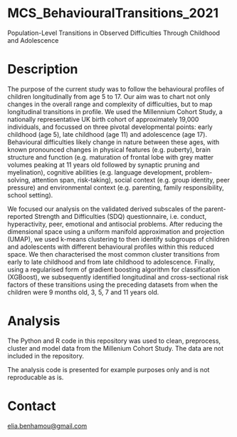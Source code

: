 # MCS_BehaviouralTransitions_2021
Population-Level Transitions in Observed Difficulties Through Childhood and Adolescence

# Description 
The purpose of the current study was to follow the behavioural profiles of children longitudinally from age 5 to 17. Our aim was to chart not only changes in the overall range and complexity of difficulties, but to map longitudinal transitions in profile. We used the Millennium Cohort Study, a nationally representative UK birth cohort of approximately 19,000 individuals, and focussed on three pivotal developmental points: early childhood (age 5), late childhood (age 11) and adolescence (age 17). Behavioural difficulties likely change in nature between these ages, with known pronounced changes in physical features (e.g. puberty), brain structure and function (e.g. maturation of frontal lobe with grey matter volumes peaking at 11 years old followed by synaptic pruning and myelination), cognitive abilities (e.g. language development, problem-solving, attention span, risk-taking), social context (e.g. group identity, peer pressure) and environmental context (e.g. parenting, family responsibility, school setting). 

We focused our analysis on the validated derived subscales of the parent-reported Strength and Difficulties (SDQ) questionnaire, i.e. conduct, hyperactivity, peer, emotional and antisocial problems. After reducing the dimensional space using a uniform manifold approximation and projection (UMAP), we used k-means clustering to then identify subgroups of children and adolescents with different behavioural profiles within this reduced space. We then characterised the most common cluster transitions from early to late childhood and from late childhood to adolescence. Finally, using a regularised form of gradient boosting algorithm for classification (XGBoost), we subsequently identified longitudinal and cross-sectional risk factors of these transitions using the preceding datasets from when the children were 9 months old, 3, 5, 7 and 11 years old.


# Analysis 
The Python and R code in this repository was used to clean, preprocess, cluster and model data from the Millenium Cohort Study. The data are not included in the repository. 

The analysis code is presented for example purposes only and is not reproducable as is.

# Contact
elia.benhamou@gmail.com
